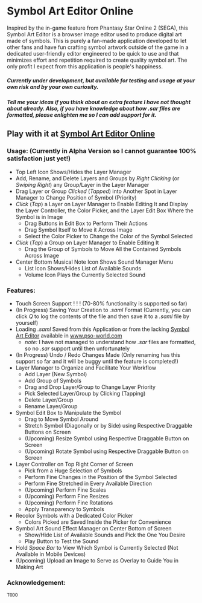 # Symbol Art Editor Online
Inspired by the in-game feature from Phantasy Star Online 2 (SEGA), 
this Symbol Art Editor is a browser image editor used to produce digital art made of symbols.
This is purely a fan-made application developed to let other fans and  have fun crafting symbol artwork outside of the game in a dedicated user-friendly editor engineered to be quick to use and that minimizes effort and repetition required to create quality symbol art. The only profit I expect from this application is people's happiness.
##### Currently under development, but available for testing and usage at your own risk and by your own curiosity.
##### Tell me your ideas if you think about an extra feature I have not thought about already. Also, if you have knowledge about how *.sar* files are formatted, please enlighten me so I can add support for it.

## Play with it at [Symbol Art Editor Online](https://malulleybovo.github.io/Symbol_Art_Editor/)

### Usage: (Currently in Alpha Version so I cannot guarantee 100% satisfaction just yet!)
- Top Left Icon Shows/Hides the Layer Manager
- Add, Rename, and Delete Layers and Groups by *Right Clicking* (or *Swiping Right*) any Group/Layer in the Layer Manager
- Drag Layer or Group *Clicked* (*Tapped*) into Another Spot in Layer Manager to Change Position of Symbol (Priority)
- *Click* (*Tap*) a Layer on Layer Manager to Enable Editing It and Display the Layer Controller, the Color Picker, and the Layer Edit Box Where the Symbol is in Image
    - Drag Buttons in Edit Box to Perform Their Actions
    - Drag Symbol Itself to Move it Across Image
    - Select the Color Picker to Change the Color of the Symbol Selected
- *Click* (*Tap*) a Group on Layer Manager to Enable Editing It
    - Drag the Group of Symbols to Move All the Contained Symbols Across Image
- Center Bottom Musical Note Icon Shows Sound Manager Menu
    - List Icon Shows/Hides List of Available Sounds
    - Volume Icon Plays the Currently Selected Sound

### Features:
- Touch Screen Support ! ! ! (70-80% functionality is supported so far)
- (In Progress) Saving Your Creation to *.saml* Format (Currently, you can click *Q* to log the contents of the file and then save it to a *.saml* file by yourself)
- Loading *.saml* Saved from this Application or from the lacking [Symbol Art Editor](http://www.pso-world.com/forums/showthread.php?215777-Symbol-Art-Editor-EN-Version) available in www.pso-world.com
    - *note:* I have not managed to understand how *.sar* files are formatted, so no *.sar* support until then unfortunately
- (In Progress) Undo / Redo Changes Made (Only renaming has this support so far and it will be buggy until the feature is completed!)
- Layer Manager to Organize and Facilitate Your Workflow
    - Add Layer (New Symbol)
    - Add Group of Symbols
    - Drag and Drop Layer/Group to Change Layer Priority
    - Pick Selected Layer/Group by Clicking (Tapping)
    - Delete Layer/Group
    - Rename Layer/Group
- Symbol Edit Box to Manipulate the Symbol
    - Drag to Move Symbol Around
    - Stretch Symbol (Diagonally or by Side) using Respective Draggable Buttons on Screen
    - (Upcoming) Resize Symbol using Respective Draggable Button on Screen
    - (Upcoming) Rotate Symbol using Respective Draggable Button on Screen
- Layer Controller on Top Right Corner of Screen
    - Pick from a Huge Selection of Symbols
    - Perform Fine Changes in the Position of the Symbol Selected
    - Perform Fine Stretched in Every Available Direction
    - (Upcoming) Perform Fine Scales
    - (Upcoming) Perform Fine Resizes
    - (Upcoming) Perform Fine Rotations
    - Apply Transparency to Symbols
- Recolor Symbols with a Dedicated Color Picker
    - Colors Picked are Saved Inside the Picker for Convenience
- Symbol Art Sound Effect Manager on Center Bottom of Screen
    - Show/Hide List of Available Sounds and Pick the One You Desire
    - Play Button to Test the Sound
- Hold *Space Bar* to View Which Symbol is Currently Selected (Not Available in Mobile Devices)
- (Upcoming) Upload an Image to Serve as Overlay to Guide You in Making Art

### Acknowledgement:
    TODO
